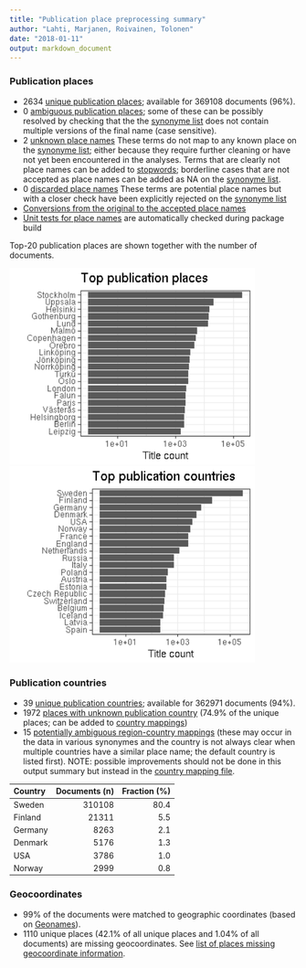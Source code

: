 ```yaml
---
title: "Publication place preprocessing summary"
author: "Lahti, Marjanen, Roivainen, Tolonen"
date: "2018-01-11"
output: markdown_document
---
```


### Publication places

 * 2634 [unique publication places](output.tables/publication_place_accepted.csv); available for 369108 documents (96%).
 * 0 [ambiguous publication places](output.tables/publication_place_ambiguous.csv); some of these can be possibly resolved by checking that the the [synonyme list](https://github.com/COMHIS/bibliographica/blob/master/inst/extdata/PublicationPlaceSynonymes.csv) does not contain multiple versions of the final name (case sensitive). 
 * 2 [unknown place names](output.tables/publication_place_todo.csv) These terms do not map to any known place on the [synonyme list](https://github.com/COMHIS/bibliographica/blob/master/inst/extdata/PublicationPlaceSynonymes.csv); either because they require further cleaning or have not yet been encountered in the analyses. Terms that are clearly not place names can be added to [stopwords](inst/extdata/stopwords_for_place.csv); borderline cases that are not accepted as place names can be added as NA on the [synonyme list](https://github.com/COMHIS/bibliographica/blob/master/inst/extdata/PublicationPlaceSynonymes.csv).
 * 0 [discarded place names](output.tables/publication_place_discarded.csv) These terms are potential place names but with a closer check have been explicitly rejected on the [synonyme list](https://github.com/COMHIS/bibliographica/blob/master/inst/extdata/PublicationPlaceSynonymes.csv)
 * [Conversions from the original to the accepted place names](output.tables/publication_place_conversion_nontrivial.csv) 
 * [Unit tests for place names](https://github.com/COMHIS/bibliographica/blob/master/inst/extdata/tests_place.csv) are automatically checked during package build

Top-20 publication places are shown together with the number of documents.

<img src="figure/summaryplace-1.png" title="plot of chunk summaryplace" alt="plot of chunk summaryplace" width="430px" /><img src="figure/summaryplace-2.png" title="plot of chunk summaryplace" alt="plot of chunk summaryplace" width="430px" />


### Publication countries	

 * 39 [unique publication countries](output.tables/country_accepted.csv); available for 362971 documents (94%).
 * 1972 [places with unknown publication country](output.tables/publication_place_missingcountry.csv) (74.9% of the unique places; can be added to [country mappings](https://github.com/COMHIS/bibliographica/blob/master/inst/extdata/reg2country.csv))
 * 15 [potentially ambiguous region-country mappings](output.tables/publication_country_ambiguous.csv) (these may occur in the data in various synonymes and the country is not always clear when multiple countries have a similar place name; the default country is listed first). NOTE: possible improvements should not be done in this output summary but instead in the [country mapping file](https://github.com/COMHIS/bibliographica/blob/master/inst/extdata/reg2country.csv).


|Country | Documents (n)| Fraction (%)|
|:-------|-------------:|------------:|
|Sweden  |        310108|         80.4|
|Finland |         21311|          5.5|
|Germany |          8263|          2.1|
|Denmark |          5176|          1.3|
|USA     |          3786|          1.0|
|Norway  |          2999|          0.8|


### Geocoordinates

 * 99% of the documents were matched to geographic coordinates (based on [Geonames](http://download.geonames.org/export/dump/)).
 * 1110 unique places (42.1% of all unique places and 1.04% of all documents) are missing geocoordinates. See [list of places missing geocoordinate information](output.tables/absentgeocoordinates.csv).
 

